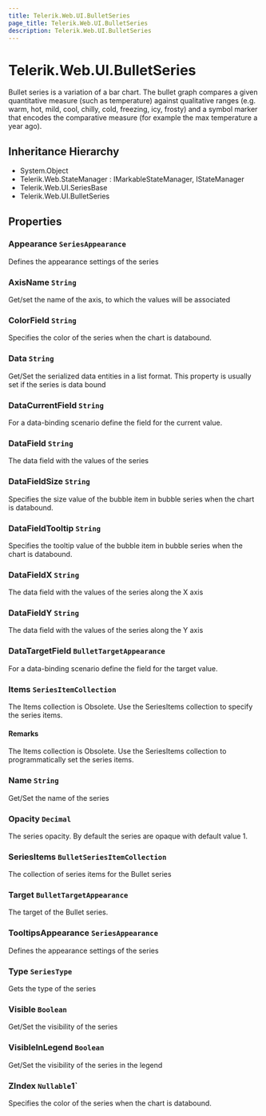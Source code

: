 ```yaml
---
title: Telerik.Web.UI.BulletSeries
page_title: Telerik.Web.UI.BulletSeries
description: Telerik.Web.UI.BulletSeries
---
```


# Telerik.Web.UI.BulletSeries

Bullet series is a variation of a bar chart. The bullet graph compares a given quantitative measure (such as temperature) against qualitative ranges (e.g. warm, hot, mild, cool, chilly, cold, freezing, icy, frosty) and a symbol marker that encodes the comparative measure (for example the max temperature a year ago).

## Inheritance Hierarchy

* System.Object
* Telerik.Web.StateManager : IMarkableStateManager, IStateManager
* Telerik.Web.UI.SeriesBase
* Telerik.Web.UI.BulletSeries

## Properties

###  Appearance `SeriesAppearance`

Defines the appearance settings of the series

###  AxisName `String`

Get/set the name of the axis, to which the values will be associated

###  ColorField `String`

Specifies the color of the series when the chart is databound.

###  Data `String`

Get/Set the serialized data entities in a list format. This property is usually set if the series is data bound

###  DataCurrentField `String`

For a data-binding scenario define the field for the current value.

###  DataField `String`

The data field with the values of the series

###  DataFieldSize `String`

Specifies the size value of the bubble item in bubble series when the chart is databound.

###  DataFieldTooltip `String`

Specifies the tooltip value of the bubble item in bubble series when the chart is databound.

###  DataFieldX `String`

The data field with the values of the series along the X axis

###  DataFieldY `String`

The data field with the values of the series along the Y axis

###  DataTargetField `BulletTargetAppearance`

For a data-binding scenario define the field for the target value.

###  Items `SeriesItemCollection`

The Items collection is Obsolete. Use the SeriesItems collection to specify the series items.

#### Remarks
The Items collection is Obsolete. Use the SeriesItems collection to programmatically set the series items.

###  Name `String`

Get/Set the name of the series

###  Opacity `Decimal`

The series opacity. By default the series are opaque with default value 1.

###  SeriesItems `BulletSeriesItemCollection`

The collection of series items for the Bullet series

###  Target `BulletTargetAppearance`

The target of the Bullet series.

###  TooltipsAppearance `SeriesAppearance`

Defines the appearance settings of the series

###  Type `SeriesType`

Gets the type of the series

###  Visible `Boolean`

Get/Set the visibility of the series

###  VisibleInLegend `Boolean`

Get/Set the visibility of the series in the legend

###  ZIndex `Nullable`1`

Specifies the color of the series when the chart is databound.

